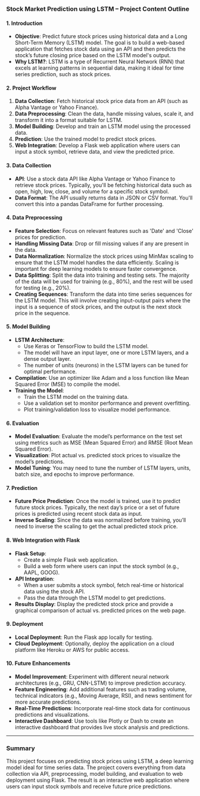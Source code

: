 ### Stock Market Prediction using LSTM – Project Content Outline

#### 1. **Introduction**
   - **Objective**: Predict future stock prices using historical data and a Long Short-Term Memory (LSTM) model. The goal is to build a web-based application that fetches stock data using an API and then predicts the stock’s future closing price based on the LSTM model's output.
   - **Why LSTM?**: LSTM is a type of Recurrent Neural Network (RNN) that excels at learning patterns in sequential data, making it ideal for time series prediction, such as stock prices.

#### 2. **Project Workflow**
   1. **Data Collection**: Fetch historical stock price data from an API (such as Alpha Vantage or Yahoo Finance).
   2. **Data Preprocessing**: Clean the data, handle missing values, scale it, and transform it into a format suitable for LSTM.
   3. **Model Building**: Develop and train an LSTM model using the processed data.
   4. **Prediction**: Use the trained model to predict stock prices.
   5. **Web Integration**: Develop a Flask web application where users can input a stock symbol, retrieve data, and view the predicted price.

#### 3. **Data Collection**
   - **API**: Use a stock data API like Alpha Vantage or Yahoo Finance to retrieve stock prices. Typically, you'll be fetching historical data such as open, high, low, close, and volume for a specific stock symbol.
   - **Data Format**: The API usually returns data in JSON or CSV format. You'll convert this into a pandas DataFrame for further processing.

#### 4. **Data Preprocessing**
   - **Feature Selection**: Focus on relevant features such as 'Date' and 'Close' prices for prediction.
   - **Handling Missing Data**: Drop or fill missing values if any are present in the data.
   - **Data Normalization**: Normalize the stock prices using MinMax scaling to ensure that the LSTM model handles the data efficiently. Scaling is important for deep learning models to ensure faster convergence.
   - **Data Splitting**: Split the data into training and testing sets. The majority of the data will be used for training (e.g., 80%), and the rest will be used for testing (e.g., 20%).
   - **Creating Sequences**: Transform the data into time series sequences for the LSTM model. This will involve creating input-output pairs where the input is a sequence of stock prices, and the output is the next stock price in the sequence.

#### 5. **Model Building**
   - **LSTM Architecture**: 
     - Use Keras or TensorFlow to build the LSTM model.
     - The model will have an input layer, one or more LSTM layers, and a dense output layer.
     - The number of units (neurons) in the LSTM layers can be tuned for optimal performance.
   - **Compilation**: Use an optimizer like Adam and a loss function like Mean Squared Error (MSE) to compile the model.
   - **Training the Model**: 
     - Train the LSTM model on the training data.
     - Use a validation set to monitor performance and prevent overfitting.
     - Plot training/validation loss to visualize model performance.

#### 6. **Evaluation**
   - **Model Evaluation**: Evaluate the model’s performance on the test set using metrics such as MSE (Mean Squared Error) and RMSE (Root Mean Squared Error).
   - **Visualization**: Plot actual vs. predicted stock prices to visualize the model’s predictions.
   - **Model Tuning**: You may need to tune the number of LSTM layers, units, batch size, and epochs to improve performance.

#### 7. **Prediction**
   - **Future Price Prediction**: Once the model is trained, use it to predict future stock prices. Typically, the next day’s price or a set of future prices is predicted using recent stock data as input.
   - **Inverse Scaling**: Since the data was normalized before training, you’ll need to inverse the scaling to get the actual predicted stock price.

#### 8. **Web Integration with Flask**
   - **Flask Setup**: 
     - Create a simple Flask web application.
     - Build a web form where users can input the stock symbol (e.g., AAPL, GOOG).
   - **API Integration**: 
     - When a user submits a stock symbol, fetch real-time or historical data using the stock API.
     - Pass the data through the LSTM model to get predictions.
   - **Results Display**: Display the predicted stock price and provide a graphical comparison of actual vs. predicted prices on the web page.

#### 9. **Deployment**
   - **Local Deployment**: Run the Flask app locally for testing.
   - **Cloud Deployment**: Optionally, deploy the application on a cloud platform like Heroku or AWS for public access.

#### 10. **Future Enhancements**
   - **Model Improvement**: Experiment with different neural network architectures (e.g., GRU, CNN-LSTM) to improve prediction accuracy.
   - **Feature Engineering**: Add additional features such as trading volume, technical indicators (e.g., Moving Average, RSI), and news sentiment for more accurate predictions.
   - **Real-Time Predictions**: Incorporate real-time stock data for continuous predictions and visualizations.
   - **Interactive Dashboard**: Use tools like Plotly or Dash to create an interactive dashboard that provides live stock analysis and predictions.

---

### Summary
This project focuses on predicting stock prices using LSTM, a deep learning model ideal for time series data. The project covers everything from data collection via API, preprocessing, model building, and evaluation to web deployment using Flask. The result is an interactive web application where users can input stock symbols and receive future price predictions.

